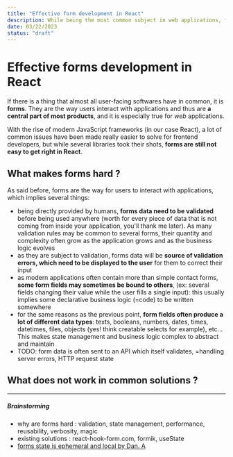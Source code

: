 ```yaml
---
title: "Effective form development in React"
description: While being the most common subject in web applications, forms are still hard to get right in React. Here's my shot at writing forms efficiently in React.
date: 03/22/2023
status: "draft"
---
```


# Effective forms development in React

If there is a thing that almost all user-facing softwares have in common, it is **forms**.
They are the way users interact with applications and thus are **a central part of most products**,
and it is especially true for _web_ applications.

With the rise of modern JavaScript frameworks (in our case React), a lot of common issues have been made really
easier to solve for frontend developers, but while several libraries took their shots,
**forms are still not easy to get right in React**.

## What makes forms hard ?

As said before, forms are the way for users to interact with applications, which implies several things:

- being directly provided by humans, **forms data need to be validated** before being used anywhere (worth for every piece of data that is not coming from inside your application, you'll thank me later). As many validation rules may be common to several forms, their quantity and complexity often grow as the application grows and as the business logic evolves
- as they are subject to validation, forms data will be **source of validation errors, which need to be displayed to the user** for them to correct their input
- as modern applications often contain more than simple contact forms, **some form fields may sometimes be bound to others**, (ex: several fields changing their value while the user fills a single input): this usually implies some declarative business logic (=code) to be written somewhere
- for the same reasons as the previous point, **form fields often produce a lot of different data types**: texts, booleans, numbers, dates, times, datetimes, files, objects (yes! think creatable selects for example), etc... This makes state management and business logic complex to abstract and maintain
- TODO: form data is often sent to an API which itself validates, =handling server errors, HTTP request state

## What does not work in common solutions ?

<!-- <blockquote class="twitter-tweet"><p lang="en" dir="ltr">
I&#39;m dissatisfied with the state of form libraries. Every time I look into one, it normally does too much of stuff I don&#39;t care about and doesn&#39;t support stuff I do care about (or maybe it does, but it&#39;s hiding behind all the extra fluff).</p>&mdash; Kent C. Dodds 🌌 (@kentcdodds) <a href="https://twitter.com/kentcdodds/status/1610785661816279041?ref_src=twsrc%5Etfw">January 4, 2023</a>
</blockquote>
<script async src="https://platform.twitter.com/widgets.js" charset="utf-8"></script> -->

---

##### Brainstorming

- why are forms hard : validation, state management, performance, reusability, verbosity, magic
- existing solutions : react-hook-form.com, formik, useState
- [forms state is ephemeral and local by Dan. A](https://github.com/reduxjs/redux/issues/1287#issuecomment-175351978)
